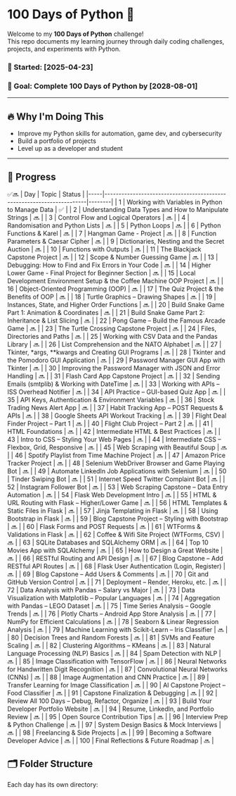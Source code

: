 # 100 Days of Python 🐍

Welcome to my **100 Days of Python** challenge!  
This repo documents my learning journey through daily coding challenges, projects, and experiments with Python.

### 📅 Started: [2025-04-23]
### 🏁 Goal: Complete 100 Days of Python by [2028-08-01]

---

## 🔥 Why I'm Doing This

- Improve my Python skills for automation, game dev, and cybersecurity
- Build a portfolio of projects
- Level up as a developer and student

---

## 🧭 Progress
✅🔜
| Day | Topic                                                                 | Status |
|-----|-----------------------------------------------------------------------|--------|
| 1   | Working with Variables in Python to Manage Data                      | ✅      |
| 2   | Understanding Data Types and How to Manipulate Strings               | 🔜      |
| 3   | Control Flow and Logical Operators                                   | 🔜      |
| 4   | Randomisation and Python Lists                                       | 🔜      |
| 5   | Python Loops                                                         | 🔜      |
| 6   | Python Functions & Karel                                             | 🔜      |
| 7   | Hangman Game - Project                                               | 🔜      |
| 8   | Function Parameters & Caesar Cipher                                  | 🔜      |
| 9   | Dictionaries, Nesting and the Secret Auction                         | 🔜      |
| 10  | Functions with Outputs                                               | 🔜      |
| 11  | The Blackjack Capstone Project                                       | 🔜      |
| 12  | Scope & Number Guessing Game                                         | 🔜      |
| 13  | Debugging: How to Find and Fix Errors in Your Code                   | 🔜      |
| 14  | Higher Lower Game - Final Project for Beginner Section               | 🔜      |
| 15  | Local Development Environment Setup & the Coffee Machine OOP Project | 🔜      |
| 16  | Object-Oriented Programming (OOP)                                    | 🔜      |
| 17  | The Quiz Project & the Benefits of OOP                               | 🔜      |
| 18  | Turtle Graphics – Drawing Shapes                                     | 🔜      |
| 19  | Instances, State, and Higher Order Functions                         | 🔜      |
| 20  | Build Snake Game Part 1: Animation & Coordinates                     | 🔜      |
| 21  | Build Snake Game Part 2: Inheritance & List Slicing                  | 🔜      |
| 22  | Pong Game – Build the Famous Arcade Game                             | 🔜      |
| 23  | The Turtle Crossing Capstone Project                                 | 🔜      |
| 24  | Files, Directories and Paths                                         | 🔜      |
| 25  | Working with CSV Data and the Pandas Library                         | 🔜      |
| 26  | List Comprehension and the NATO Alphabet                             | 🔜      |
| 27  | Tkinter, *args, **kwargs and Creating GUI Programs                   | 🔜      |
| 28  | Tkinter and the Pomodoro GUI Application                             | 🔜      |
| 29  | Password Manager GUI App with Tkinter                                | 🔜      |
| 30  | Improving the Password Manager with JSON and Error Handling          | 🔜      |
| 31  | Flash Card App Capstone Project                                      | 🔜      |
| 32  | Sending Emails (smtplib) & Working with DateTime                     | 🔜      |
| 33  | Working with APIs – ISS Overhead Notifier                            | 🔜      |
| 34  | API Practice – GUI-based Quiz App                                    | 🔜      |
| 35  | API Keys, Authentication & Environment Variables                     | 🔜      |
| 36  | Stock Trading News Alert App                                         | 🔜      |
| 37  | Habit Tracking App – POST Requests & APIs                            | 🔜      |
| 38  | Google Sheets API Workout Tracking                                   | 🔜      |
| 39  | Flight Deal Finder Project – Part 1                                  | 🔜      |
| 40  | Flight Club Project – Part 2                                         | 🔜      |
| 41  | HTML Foundations                                                     | 🔜      |
| 42  | Intermediate HTML & Best Practices                                   | 🔜      |
| 43  | Intro to CSS – Styling Your Web Pages                                | 🔜      |
| 44  | Intermediate CSS – Flexbox, Grid, Responsive                         | 🔜      |
| 45  | Web Scraping with Beautiful Soup                                     | 🔜      |
| 46  | Spotify Playlist from Time Machine Project                           | 🔜      |
| 47  | Amazon Price Tracker Project                                         | 🔜      |
| 48  | Selenium WebDriver Browser and Game Playing Bot                      | 🔜      |
| 49  | Automate LinkedIn Job Applications with Selenium                     | 🔜      |
| 50  | Tinder Swiping Bot                                                   | 🔜      |
| 51  | Internet Speed Twitter Complaint Bot                                 | 🔜      |
| 52  | Instagram Follower Bot                                               | 🔜      |
| 53  | Web Scraping Capstone – Data Entry Automation                        | 🔜      |
| 54  | Flask Web Development Intro                                          | 🔜      |
| 55  | HTML & URL Routing with Flask – Higher/Lower Game                    | 🔜      |
| 56  | HTML Templates & Static Files in Flask                               | 🔜      |
| 57  | Jinja Templating in Flask                                            | 🔜      |
| 58  | Using Bootstrap in Flask                                             | 🔜      |
| 59  | Blog Capstone Project – Styling with Bootstrap                       | 🔜      |
| 60  | Flask Forms and POST Requests                                        | 🔜      |
| 61  | WTForms & Validations in Flask                                       | 🔜      |
| 62  | Coffee & Wifi Site Project (WTForms, CSV)                            | 🔜      |
| 63  | SQLite Databases and SQLAlchemy ORM                                  | 🔜      |
| 64  | Top 10 Movies App with SQLAlchemy                                    | 🔜      |
| 65  | How to Design a Great Website                                        | 🔜      |
| 66  | RESTful Routing and API Design                                       | 🔜      |
| 67  | Blog Capstone – Add RESTful API Routes                               | 🔜      |
| 68  | Flask User Authentication (Login, Register)                          | 🔜      |
| 69  | Blog Capstone – Add Users & Comments                                 | 🔜      |
| 70  | Git and GitHub Version Control                                       | 🔜      |
| 71  | Deployment – Render, Heroku, etc.                                    | 🔜      |
| 72  | Data Analysis with Pandas – Salary vs Major                          | 🔜      |
| 73  | Data Visualization with Matplotlib – Popular Languages               | 🔜      |
| 74  | Aggregation with Pandas – LEGO Dataset                               | 🔜      |
| 75  | Time Series Analysis – Google Trends                                 | 🔜      |
| 76  | Plotly Charts – Android App Store Analysis                           | 🔜      |
| 77  | NumPy for Efficient Calculations                                     | 🔜      |
| 78  | Seaborn & Linear Regression Analysis                                 | 🔜      |
| 79  | Machine Learning with Scikit-Learn – Iris Classifier                 | 🔜      |
| 80  | Decision Trees and Random Forests                                    | 🔜      |
| 81  | SVMs and Feature Scaling                                             | 🔜      |
| 82  | Clustering Algorithms – KMeans                                       | 🔜      |
| 83  | Natural Language Processing (NLP) Basics                             | 🔜      |
| 84  | Spam Detection with NLP                                              | 🔜      |
| 85  | Image Classification with TensorFlow                                 | 🔜      |
| 86  | Neural Networks for Handwritten Digit Recognition                    | 🔜      |
| 87  | Convolutional Neural Networks (CNNs)                                 | 🔜      |
| 88  | Image Augmentation and CNN Practice                                  | 🔜      |
| 89  | Transfer Learning for Image Classification                           | 🔜      |
| 90  | AI Capstone Project – Food Classifier                                | 🔜      |
| 91  | Capstone Finalization & Debugging                                    | 🔜      |
| 92  | Review All 100 Days – Debug, Refactor, Organize                      | 🔜      |
| 93  | Build Your Developer Portfolio Website                               | 🔜      |
| 94  | Resume, LinkedIn, and Portfolio Review                               | 🔜      |
| 95  | Open Source Contribution Tips                                        | 🔜      |
| 96  | Interview Prep & Python Challenge                                    | 🔜      |
| 97  | System Design Basics & Mock Interviews                               | 🔜      |
| 98  | Freelancing & Side Projects                                          | 🔜      |
| 99  | Becoming a Software Developer Advice                                 | 🔜      |
| 100 | Final Reflections & Future Roadmap                                   | 🔜      |



## 🗂️ Folder Structure

Each day has its own directory:

